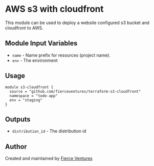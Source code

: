 # AWS s3 with cloudfront

This module can be used to deploy a website configured s3 bucket and cloudfront to AWS.

Module Input Variables
----------------------

- `name` - Name prefix for resources (project name).
- `env` - The environment 

Usage 
-----

```hcl
module s3-cloudfront {
  source = "github.com/fierceventures/terraform-s3-cloudfront"
  namespace = "todo-app"
  env = "staging"
}
```

Outputs
-------
- `distribution_id` - The distribution id

Author
------
Created and maintained by [Fierce Ventures](https://github.com/fierceventures/)
